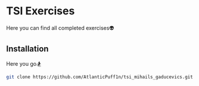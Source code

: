 # TSI Exercises

Here you can find all completed exercises👽

## Installation

Here you go🏂

```bash
git clone https://github.com/AtlanticPuff1n/tsi_mihails_gaducevics.git
```
